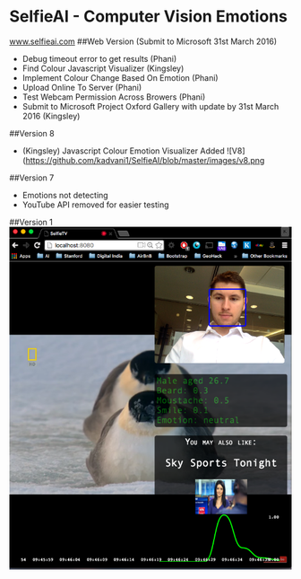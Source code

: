 # SelfieAI - Computer Vision Emotions
www.selfieai.com
##Web Version (Submit to Microsoft 31st March 2016)
- Debug timeout error to get results (Phani)
- Find Colour Javascript Visualizer (Kingsley)
- Implement Colour Change Based On Emotion (Phani)
- Upload Online To Server (Phani)
- Test Webcam Permission Across Browers (Phani)
- Submit to Microsoft Project Oxford Gallery with update by 31st March 2016 (Kingsley)

##Version 8
- (Kingsley) Javascript Colour Emotion Visualizer Added
![V8](https://github.com/kadvani1/SelfieAI/blob/master/images/v8.png


##Version 7
- Emotions not detecting
- YouTube API removed for easier testing

##Version 1
![V1](https://github.com/kadvani1/SelfieAI/blob/master/images/demo.png "Version 1")
